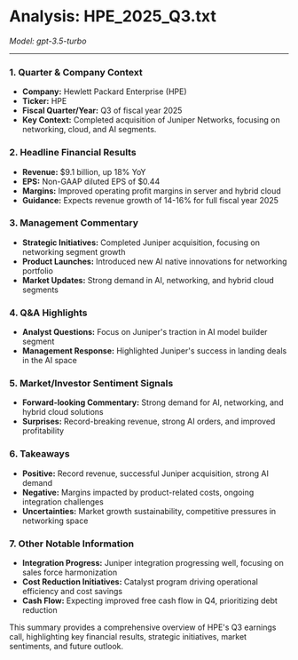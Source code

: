 # Analysis: HPE_2025_Q3.txt

*Model: gpt-3.5-turbo*

---

### 1. Quarter & Company Context
- **Company:** Hewlett Packard Enterprise (HPE)
- **Ticker:** HPE
- **Fiscal Quarter/Year:** Q3 of fiscal year 2025
- **Key Context:** Completed acquisition of Juniper Networks, focusing on networking, cloud, and AI segments.

### 2. Headline Financial Results
- **Revenue:** $9.1 billion, up 18% YoY
- **EPS:** Non-GAAP diluted EPS of $0.44
- **Margins:** Improved operating profit margins in server and hybrid cloud
- **Guidance:** Expects revenue growth of 14-16% for full fiscal year 2025

### 3. Management Commentary
- **Strategic Initiatives:** Completed Juniper acquisition, focusing on networking segment growth
- **Product Launches:** Introduced new AI native innovations for networking portfolio
- **Market Updates:** Strong demand in AI, networking, and hybrid cloud segments

### 4. Q&A Highlights
- **Analyst Questions:** Focus on Juniper's traction in AI model builder segment
- **Management Response:** Highlighted Juniper's success in landing deals in the AI space

### 5. Market/Investor Sentiment Signals
- **Forward-looking Commentary:** Strong demand for AI, networking, and hybrid cloud solutions
- **Surprises:** Record-breaking revenue, strong AI orders, and improved profitability

### 6. Takeaways
- **Positive:** Record revenue, successful Juniper acquisition, strong AI demand
- **Negative:** Margins impacted by product-related costs, ongoing integration challenges
- **Uncertainties:** Market growth sustainability, competitive pressures in networking space

### 7. Other Notable Information
- **Integration Progress:** Juniper integration progressing well, focusing on sales force harmonization
- **Cost Reduction Initiatives:** Catalyst program driving operational efficiency and cost savings
- **Cash Flow:** Expecting improved free cash flow in Q4, prioritizing debt reduction

This summary provides a comprehensive overview of HPE's Q3 earnings call, highlighting key financial results, strategic initiatives, market sentiments, and future outlook.